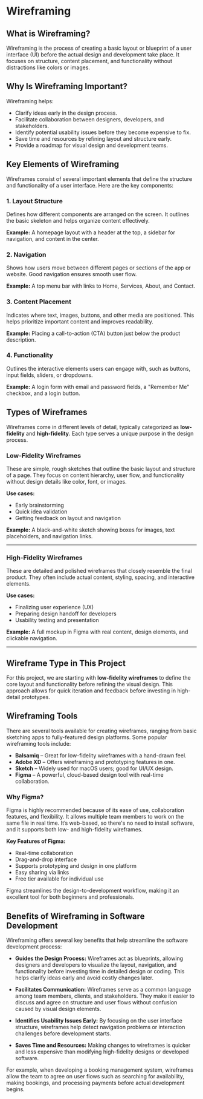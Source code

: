 # Wireframing

## What is Wireframing?

Wireframing is the process of creating a basic layout or blueprint of a user interface (UI) before the actual design and development take place. It focuses on structure, content placement, and functionality without distractions like colors or images.

## Why Is Wireframing Important?

Wireframing helps:
- Clarify ideas early in the design process.
- Facilitate collaboration between designers, developers, and stakeholders.
- Identify potential usability issues before they become expensive to fix.
- Save time and resources by refining layout and structure early.
- Provide a roadmap for visual design and development teams.
  
## Key Elements of Wireframing

Wireframes consist of several important elements that define the structure and functionality of a user interface. Here are the key components:

### 1. Layout Structure
Defines how different components are arranged on the screen. It outlines the basic skeleton and helps organize content effectively.

**Example:** A homepage layout with a header at the top, a sidebar for navigation, and content in the center.

### 2. Navigation
Shows how users move between different pages or sections of the app or website. Good navigation ensures smooth user flow.

**Example:** A top menu bar with links to Home, Services, About, and Contact.

### 3. Content Placement
Indicates where text, images, buttons, and other media are positioned. This helps prioritize important content and improves readability.

**Example:** Placing a call-to-action (CTA) button just below the product description.

### 4. Functionality
Outlines the interactive elements users can engage with, such as buttons, input fields, sliders, or dropdowns.

**Example:** A login form with email and password fields, a "Remember Me" checkbox, and a login button.

## Types of Wireframes

Wireframes come in different levels of detail, typically categorized as **low-fidelity** and **high-fidelity**. Each type serves a unique purpose in the design process.

### Low-Fidelity Wireframes
These are simple, rough sketches that outline the basic layout and structure of a page. They focus on content hierarchy, user flow, and functionality without design details like color, font, or images.

**Use cases:**
- Early brainstorming
- Quick idea validation
- Getting feedback on layout and navigation

**Example:** A black-and-white sketch showing boxes for images, text placeholders, and navigation links.

---

### High-Fidelity Wireframes
These are detailed and polished wireframes that closely resemble the final product. They often include actual content, styling, spacing, and interactive elements.

**Use cases:**
- Finalizing user experience (UX)
- Preparing design handoff for developers
- Usability testing and presentation

**Example:** A full mockup in Figma with real content, design elements, and clickable navigation.

---

## Wireframe Type in This Project
For this project, we are starting with **low-fidelity wireframes** to define the core layout and functionality before refining the visual design. This approach allows for quick iteration and feedback before investing in high-detail prototypes.

## Wireframing Tools
There are several tools available for creating wireframes, ranging from basic sketching apps to fully-featured design platforms. Some popular wireframing tools include:

- **Balsamiq** – Great for low-fidelity wireframes with a hand-drawn feel.
- **Adobe XD** – Offers wireframing and prototyping features in one.
- **Sketch** – Widely used for macOS users; good for UI/UX design.
- **Figma** – A powerful, cloud-based design tool with real-time collaboration.

### Why Figma?
Figma is highly recommended because of its ease of use, collaboration features, and flexibility. It allows multiple team members to work on the same file in real time. It’s web-based, so there's no need to install software, and it supports both low- and high-fidelity wireframes.

**Key Features of Figma:**
- Real-time collaboration
- Drag-and-drop interface
- Supports prototyping and design in one platform
- Easy sharing via links
- Free tier available for individual use

Figma streamlines the design-to-development workflow, making it an excellent tool for both beginners and professionals.

## Benefits of Wireframing in Software Development

Wireframing offers several key benefits that help streamline the software development process:

- **Guides the Design Process:** Wireframes act as blueprints, allowing designers and developers to visualize the layout, navigation, and functionality before investing time in detailed design or coding. This helps clarify ideas early and avoid costly changes later.

- **Facilitates Communication:** Wireframes serve as a common language among team members, clients, and stakeholders. They make it easier to discuss and agree on structure and user flows without confusion caused by visual design elements.

- **Identifies Usability Issues Early:** By focusing on the user interface structure, wireframes help detect navigation problems or interaction challenges before development starts.

- **Saves Time and Resources:** Making changes to wireframes is quicker and less expensive than modifying high-fidelity designs or developed software.

For example, when developing a booking management system, wireframes allow the team to agree on user flows such as searching for availability, making bookings, and processing payments before actual development begins.
